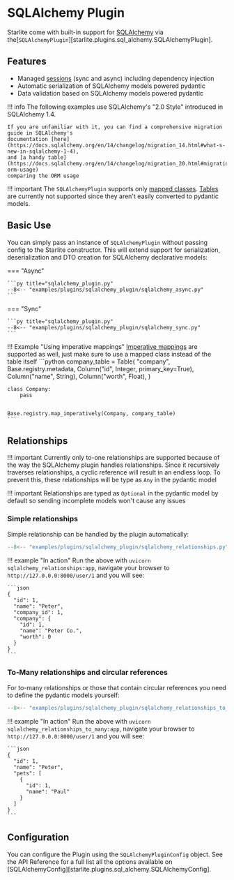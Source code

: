 # SQLAlchemy Plugin

Starlite come with built-in support for [SQLAlchemy](https://docs.sqlalchemy.org/) via
the[`SQLAlchemyPlugin`][starlite.plugins.sql_alchemy.SQLAlchemyPlugin].

## Features

- Managed [sessions](https://docs.sqlalchemy.org/en/14/orm/session.html) (sync and async) including dependency injection
- Automatic serialization of SQLAlchemy models powered pydantic
- Data validation based on SQLAlchemy models powered pydantic

!!! info
    The following examples use SQLAlchemy's "2.0 Style" introduced in SQLAlchemy 1.4.

    If you are unfamiliar with it, you can find a comprehensive migration guide in SQLAlchemy's
    documentation [here](https://docs.sqlalchemy.org/en/14/changelog/migration_14.html#what-s-new-in-sqlalchemy-1-4),
    and [a handy table](https://docs.sqlalchemy.org/en/14/changelog/migration_20.html#migration-orm-usage)
    comparing the ORM usage

!!! important
    The `SQLAlchemyPlugin` supports only
    [mapped classes](https://docs.sqlalchemy.org/en/14/tutorial/metadata.html#declaring-mapped-classes).
    [Tables](https://docs.sqlalchemy.org/en/14/tutorial/metadata.html#setting-up-metadata-with-table-objects) are currently
    not supported since they aren't easily converted to pydantic models.

## Basic Use

You can simply pass an instance of `SQLAlchemyPlugin` without passing config to the Starlite constructor. This will
extend support for serialization, deserialization and DTO creation for SQLAlchemy declarative models:

=== "Async"

    ```py title="sqlalchemy_plugin.py"
    --8<-- "examples/plugins/sqlalchemy_plugin/sqlalchemy_async.py"
    ```

=== "Sync"

    ```py title="sqlalchemy_plugin.py"
    --8<-- "examples/plugins/sqlalchemy_plugin/sqlalchemy_sync.py"
    ```

!!! Example "Using imperative mappings"
    [Imperative mappings](https://docs.sqlalchemy.org/en/14/orm/mapping_styles.html#imperative-mapping)
    are supported as well, just make sure to use a mapped class instead of the table itself
    ```python
    company_table = Table(
        "company",
        Base.registry.metadata,
        Column("id", Integer, primary_key=True),
        Column("name", String),
        Column("worth", Float),
    )


    class Company:
        pass


    Base.registry.map_imperatively(Company, company_table)
    ```

## Relationships

!!! important
    Currently only to-one relationships are supported because of the way the SQLAlchemy plugin handles relationships.
      Since it recursively traverses relationships, a cyclic reference will result in an endless loop. To prevent this,
      these relationships will be type as `Any` in the pydantic model

!!! important
    Relationships are typed as `Optional` in the pydantic model by default so sending incomplete models won't cause any issues

### Simple relationships

Simple relationship can be handled by the plugin automatically:

```py title="sqlalchemy_relationships.py"
--8<-- "examples/plugins/sqlalchemy_plugin/sqlalchemy_relationships.py"
```

!!! example "In action"
    Run the above with `uvicorn sqlalchemy_relationships:app`, navigate your browser to `http://127.0.0.0:8000/user/1`
    and you will see:

    ```json
    {
      "id": 1,
      "name": "Peter",
      "company_id": 1,
      "company": {
        "id": 1,
        "name": "Peter Co.",
        "worth": 0
      }
    }
    ```

### To-Many relationships and circular references

For to-many relationships or those that contain circular references you need to define the pydantic models yourself:

```py title="sqlalchemy_relationships_to_many"
--8<-- "examples/plugins/sqlalchemy_plugin/sqlalchemy_relationships_to_many.py"
```

!!! example "In action"
    Run the above with `uvicorn sqlalchemy_relationships_to_many:app`, navigate your browser to `http://127.0.0.0:8000/user/1`
    and you will see:

    ```json
    {
      "id": 1,
      "name": "Peter",
      "pets": [
        {
          "id": 1,
          "name": "Paul"
        }
      ]
    }
    ```

## Configuration

You can configure the Plugin using the `SQLAlchemyPluginConfig` object. See the API Reference for a full
list all the options available on [SQLAlchemyConfig][starlite.plugins.sql_alchemy.SQLAlchemyConfig].
